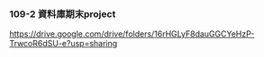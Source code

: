 ### 109-2 資料庫期末project

https://drive.google.com/drive/folders/16rHGLyF8dauGGCYeHzP-TrwcoR6dSU-e?usp=sharing
